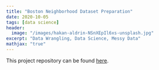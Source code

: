 ```yaml
---
title: "Boston Neighborhood Dataset Preparation"
date: 2020-10-05
tags: [data science]
header:
  image: "/images/hakan-aldrin-NSnXEpIl6xs-unsplash.jpg"
excerpt: "Data Wrangling, Data Science, Messy Data"
mathjax: "true"
---
```


This project repository can be found [here](https://github.com/Cristinazhang09/Jingru_projects/tree/main/Boston%20Neighborhood%20Dataset%20Preparation).
